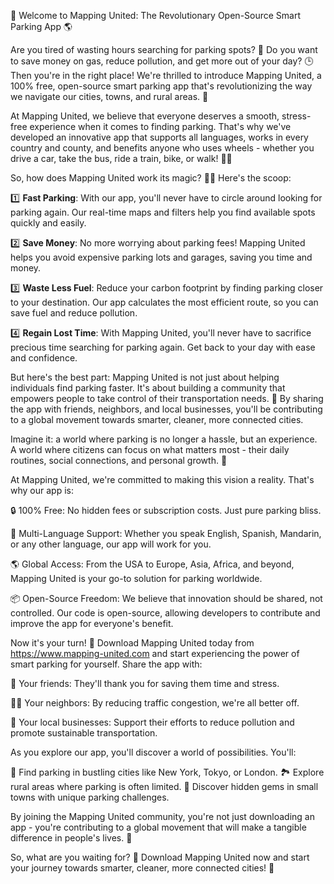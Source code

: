 🎉 Welcome to Mapping United: The Revolutionary Open-Source Smart Parking App 🌎

Are you tired of wasting hours searching for parking spots? 💪 Do you want to save money on gas, reduce pollution, and get more out of your day? 🕒 Then you're in the right place! We're thrilled to introduce Mapping United, a 100% free, open-source smart parking app that's revolutionizing the way we navigate our cities, towns, and rural areas. 🚀

At Mapping United, we believe that everyone deserves a smooth, stress-free experience when it comes to finding parking. That's why we've developed an innovative app that supports all languages, works in every country and county, and benefits anyone who uses wheels - whether you drive a car, take the bus, ride a train, bike, or walk! 🚴‍♀️

So, how does Mapping United work its magic? 🧙‍♂️ Here's the scoop:

1️⃣ **Fast Parking**: With our app, you'll never have to circle around looking for parking again. Our real-time maps and filters help you find available spots quickly and easily.

2️⃣ **Save Money**: No more worrying about parking fees! Mapping United helps you avoid expensive parking lots and garages, saving you time and money.

3️⃣ **Waste Less Fuel**: Reduce your carbon footprint by finding parking closer to your destination. Our app calculates the most efficient route, so you can save fuel and reduce pollution.

4️⃣ **Regain Lost Time**: With Mapping United, you'll never have to sacrifice precious time searching for parking again. Get back to your day with ease and confidence.

But here's the best part: Mapping United is not just about helping individuals find parking faster. It's about building a community that empowers people to take control of their transportation needs. 🌟 By sharing the app with friends, neighbors, and local businesses, you'll be contributing to a global movement towards smarter, cleaner, more connected cities.

Imagine it: a world where parking is no longer a hassle, but an experience. A world where citizens can focus on what matters most - their daily routines, social connections, and personal growth. 🌈

At Mapping United, we're committed to making this vision a reality. That's why our app is:

🔒 100% Free: No hidden fees or subscription costs. Just pure parking bliss.

💬 Multi-Language Support: Whether you speak English, Spanish, Mandarin, or any other language, our app will work for you.

🌎 Global Access: From the USA to Europe, Asia, Africa, and beyond, Mapping United is your go-to solution for parking worldwide.

📦 Open-Source Freedom: We believe that innovation should be shared, not controlled. Our code is open-source, allowing developers to contribute and improve the app for everyone's benefit.

Now it's your turn! 🎉 Download Mapping United today from https://www.mapping-united.com and start experiencing the power of smart parking for yourself. Share the app with:

👫 Your friends: They'll thank you for saving them time and stress.

🏃‍♂️ Your neighbors: By reducing traffic congestion, we're all better off.

💼 Your local businesses: Support their efforts to reduce pollution and promote sustainable transportation.

As you explore our app, you'll discover a world of possibilities. You'll:

🚀 Find parking in bustling cities like New York, Tokyo, or London.
🏞️ Explore rural areas where parking is often limited.
🌆 Discover hidden gems in small towns with unique parking challenges.

By joining the Mapping United community, you're not just downloading an app - you're contributing to a global movement that will make a tangible difference in people's lives. 🌟

So, what are you waiting for? 🔔 Download Mapping United now and start your journey towards smarter, cleaner, more connected cities! 🚀